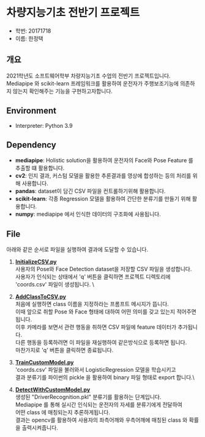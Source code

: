 # 차량지능기초 전반기 프로젝트
- 학번: 20171718
- 이름: 한정택

## 개요
2021학년도 소프트웨어학부 차량지능기초 수업의 전반기 프로젝트입니다.\
Mediapipe 와 scikit-learn 프레임워크를 활용하여
운전자가 주행보조기능에 의존하지 않는지 확인해주는 기능을 구현하고자합니다.

## Environment
- Interpreter: Python 3.9

## Dependency
- **mediapipe**: Holistic solution을 활용하여 운전자의 Face와 Pose Feature 를 추출할 떄 활용합니다.
- **cv2**: 인지 결과, 커스텀 모델을 활용한 추론결과를 영상에 합성하는 등의 처리를 위해 사용합니다.
- **pandas**: dataset이 담긴 CSV 파일을 컨트롤하기위해 활용합니다.
- **scikit-learn**: 각종 Regression 모델을 활용하여 간단한 분류기를 만들기 위해 활용합니다.
- **numpy**: mediapipe 에서 인식한 데이터의 구조화에 사용됩니다.

## File
아래와 같은 순서로 파일을 실행하여 결과에 도달할 수 있습니다.

1. **[InitializeCSV.py](https://github.com/smart8612/CarInteligence-Mediapipe/blob/master/InitializeCSV.py )**\
   사용자의 Pose와 Face Detection dataset을 저장할 CSV 파일을 생성합니다.\
   사용자가 인식되는 상태에서 'q' 버튼을 클릭하면 프로젝트 디렉토리에 'coords.csv' 파일이 생성됩니다. \
   
   
2. **[AddClassToCSV.py](https://github.com/smart8612/CarInteligence-Mediapipe/blob/master/AddClassToCSV.py )**\
   처음에 실행하면 class 이름을 지정하라는 프롬프트 메시지가 뜹니다.\
   이때 앞으로 취할 Pose 와 Face 형태에 대하여 어떤 의미를 갖고 있는지 적어주면 됩니다.\
   이후 카메라를 보면서 관련 행동을 취하면 CSV 파일에 feature 데이터가 추가됩니다. \
   다른 행동을 등록하려면 이 파일을 재실행하여 같은방식으로 등록하면 됩니다.\
   마찬가지로 'q' 버튼을 클릭하면 종료됩니다.
   
   
3. **[TrainCustomModel.py](https://github.com/smart8612/CarInteligence-Mediapipe/blob/master/TrainCustomModel.py )**\
   'coords.csv' 파일을 불러와서 LogisticRegression 모델을 학습시키고\
   결과 분류기를 파이썬의 pickle 을 활용하여 binary 파일 형태로 export 합니다.\
   
   
4. **[DetectWithCustomModel.py](https://github.com/smart8612/CarInteligence-Mediapipe/blob/master/DetectWithCustomModel.py )**\
   생성된 "DriverRecognition.pkl" 분류기를 활용하는 단계입니다.\
   Mediapipe 를 통해 실시간 인식되는 운전자의 자세를 분류기에게 전달하여 \
   어떤 class 에 매칭되는지 추론하게됩니다. \
   결과는 opencv를 활용하여 사용자의 좌측어깨와 우측어깨에 매칭된 class 와 확률을 출력시켜줍니다.
